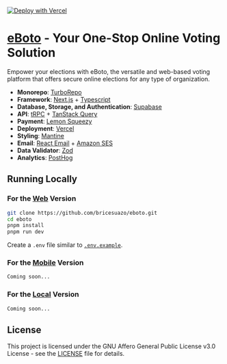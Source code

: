 [![Deploy with Vercel](https://vercel.com/button)](https://vercel.com/new/clone?repository-url=https://github.com/bricesuazo/eboto)

# [eBoto](https://eboto.app) - Your One-Stop Online Voting Solution

Empower your elections with eBoto, the versatile and web-based voting platform that offers secure online elections for any type of organization.

- **Monorepo**: [TurboRepo](https://turbo.build/)
- **Framework**: [Next.js](https://nextjs.org/) + [Typescript](https://www.typescriptlang.org/)
- **Database, Storage, and Authentication**: [Supabase](https://supabase.com/)
- **API**: [tRPC](https://trpc.io/) + [TanStack Query](https://tanstack.com/query/)
- **Payment**: [Lemon Squeezy](https://www.lemonsqueezy.com/)
- **Deployment**: [Vercel](https://vercel.com)
- **Styling**: [Mantine](https://mantine.dev/)
- **Email**: [React Email](https://react.email/) + [Amazon SES](https://aws.amazon.com/ses/)
- **Data Validator**: [Zod](https://zod.dev/)
- **Analytics**: [PostHog](https://posthog.com/)

## Running Locally

### For the [Web](/apps/www) Version

```bash
git clone https://github.com/bricesuazo/eboto.git
cd eboto
pnpm install
pnpm run dev
```

Create a `.env` file similar to [`.env.example`](.env.example).

### For the [Mobile](/apps/mobile) Version

```bash
Coming soon...
```

### For the [Local](/apps/local) Version

```bash
Coming soon...
```

## License

This project is licensed under the GNU Affero General Public License v3.0 License - see the [LICENSE](LICENSE) file for details.
